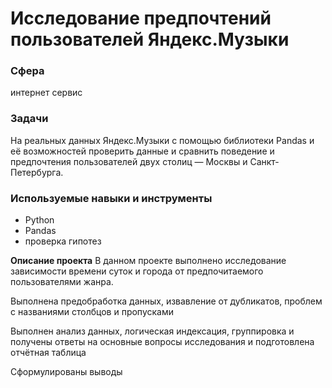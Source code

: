 # Исследование предпочтений пользователей Яндекс.Музыки
### Сфера
интернет сервис

### Задачи
На реальных данных Яндекс.Музыки c помощью библиотеки Pandas и её возможностей проверить данные и сравнить поведение и предпочтения пользователей двух столиц — Москвы и Санкт-Петербурга.

### Используемые навыки и инструменты
- Python
- Pandas
- проверка гипотез

**Описание проекта**
В данном проекте выполнено исследование зависимости времени суток и города от предпочитаемого пользователями жанра.

Выполнена предобработка данных, извавление от дубликатов, проблем с названиями столбцов и пропусками

Выполнен анализ данных, логическая индексация, группировка и  получены ответы на основные вопросы исследования и подготовлена отчётная таблица

Сформулированы выводы

